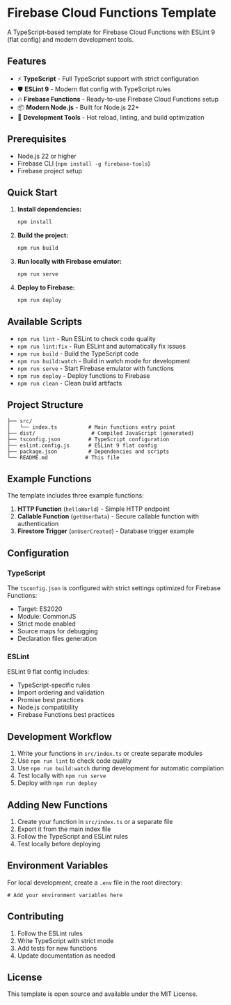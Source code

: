 # Firebase Cloud Functions Template

A TypeScript-based template for Firebase Cloud Functions with ESLint 9 (flat config) and modern development tools.

## Features

- ⚡ **TypeScript** - Full TypeScript support with strict configuration
- 🛡️ **ESLint 9** - Modern flat config with TypeScript rules
- 🔥 **Firebase Functions** - Ready-to-use Firebase Cloud Functions setup
- 📦 **Modern Node.js** - Built for Node.js 22+
- 🚀 **Development Tools** - Hot reload, linting, and build optimization

## Prerequisites

- Node.js 22 or higher
- Firebase CLI (`npm install -g firebase-tools`)
- Firebase project setup

## Quick Start

1. **Install dependencies:**

   ```bash
   npm install
   ```

2. **Build the project:**

   ```bash
   npm run build
   ```

3. **Run locally with Firebase emulator:**

   ```bash
   npm run serve
   ```

4. **Deploy to Firebase:**
   ```bash
   npm run deploy
   ```

## Available Scripts

- `npm run lint` - Run ESLint to check code quality
- `npm run lint:fix` - Run ESLint and automatically fix issues
- `npm run build` - Build the TypeScript code
- `npm run build:watch` - Build in watch mode for development
- `npm run serve` - Start Firebase emulator with functions
- `npm run deploy` - Deploy functions to Firebase
- `npm run clean` - Clean build artifacts

## Project Structure

```
├── src/
│   └── index.ts          # Main functions entry point
├── dist/                  # Compiled JavaScript (generated)
├── tsconfig.json         # TypeScript configuration
├── eslint.config.js      # ESLint 9 flat config
├── package.json          # Dependencies and scripts
└── README.md            # This file
```

## Example Functions

The template includes three example functions:

1. **HTTP Function** (`helloWorld`) - Simple HTTP endpoint
2. **Callable Function** (`getUserData`) - Secure callable function with authentication
3. **Firestore Trigger** (`onUserCreated`) - Database trigger example

## Configuration

### TypeScript

The `tsconfig.json` is configured with strict settings optimized for Firebase Functions:

- Target: ES2020
- Module: CommonJS
- Strict mode enabled
- Source maps for debugging
- Declaration files generation

### ESLint

ESLint 9 flat config includes:

- TypeScript-specific rules
- Import ordering and validation
- Promise best practices
- Node.js compatibility
- Firebase Functions best practices

## Development Workflow

1. Write your functions in `src/index.ts` or create separate modules
2. Use `npm run lint` to check code quality
3. Use `npm run build:watch` during development for automatic compilation
4. Test locally with `npm run serve`
5. Deploy with `npm run deploy`

## Adding New Functions

1. Create your function in `src/index.ts` or a separate file
2. Export it from the main index file
3. Follow the TypeScript and ESLint rules
4. Test locally before deploying

## Environment Variables

For local development, create a `.env` file in the root directory:

```env
# Add your environment variables here
```

## Contributing

1. Follow the ESLint rules
2. Write TypeScript with strict mode
3. Add tests for new functions
4. Update documentation as needed

## License

This template is open source and available under the MIT License.
